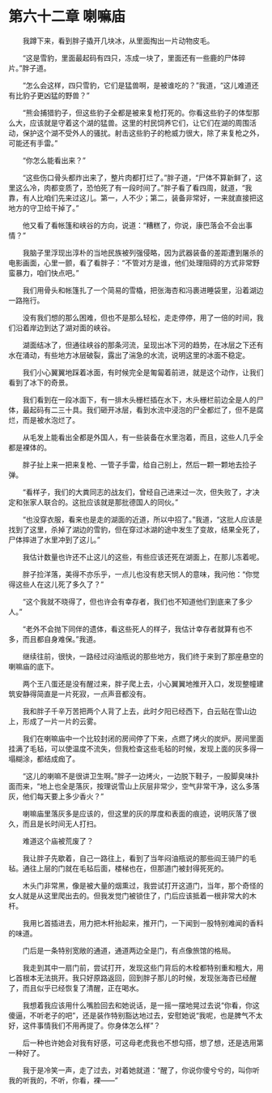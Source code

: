 # 第六十二章 喇嘛庙


　　我蹲下来，看到胖子撬开几块冰，从里面掏出一片动物皮毛。

　　“这是雪豹，里面最起码有四只，冻成一块了，里面还有一些鹿的尸体碎片。”胖子道。

　　“怎么会这样，四只雪豹，它们是猛兽啊，是被谁吃的？”我道，“这儿难道还有比豹子更凶猛的野兽？”

　　“熊会捕猎豹子，但这些豹子全都是被来复枪打死的。你看这些豹子的体型那么大，应该就是守着这个湖的猛兽。这里的村民饲养它们，让它们在湖的周围活动，保护这个湖不受外人的骚扰。射击这些豹子的枪威力很大，除了来复枪之外，可能还有手雷。”

　　“你怎么能看出来？”

　　“这些伤口骨头都炸出来了，整片肉都打烂了。”胖子道，“尸体不算新鲜了，这里这么冷，肉都变质了，恐怕死了有一段时间了。”胖子看了看四周，就道，“我靠，有人比咱们先来过这儿。第一，人不少；第二，装备非常好，一来就直接把这地方的守卫给干掉了。”

　　他又看了看帐篷和峡谷的方向，说道：“糟糕了，你说，康巴落会不会出事情？”

　　我脑子里浮现出淳朴的当地民族被列强侵略，因为武器装备的差距遭到屠杀的电影画面，心里一颤，看了看胖子：“不管对方是谁，他们处理阻碍的方式非常野蛮暴力，咱们快点吧。”

　　我们用骨头和帐篷扎了一个简易的雪橇，把张海杏和冯裹进睡袋里，沿着湖边一路拖行。

　　没有我们想的那么困难，但也不是那么轻松，走走停停，用了一倍的时间，我们沿着岸边到达了湖对面的峡谷。

　　湖面结冰了，但通往峡谷的那条河流，呈现出冰下河的趋势，在冰层之下还有水在涌动，有些地方冰层破裂，露出了湍急的水流，说明这里的冰面不稳定。

　　我们小心翼翼地踩着冰面，有时候完全是匍匐着前进，就是这个动作，让我们看到了冰下的奇景。

　　我们看到在一段冰面下，有一排木头栅栏插在水下，木头栅栏前边全是人的尸体，最起码有二三十具。我们砸开冰层，看到水流中浸泡的尸全都烂了，但不是腐烂，而是被水泡烂了。

　　从毛发上能看出全都是外国人，有一些装备在水里泡着，而且，这些人几乎全都是裸体的。

　　胖子扯上来一把来复枪、一管子手雷，给自己别上，然后一颗一颗地去捡子弹。

　　“看样子，我们的大粪同志的战友们，曾经自己进来过一次，但失败了，才决定和张家人联合的。这批应该就是那批德国人的同伙。”

　　“也没穿衣服，看来也是走的湖面的近道，所以中招了。”我道，“这批人应该是找到了这里，杀掉了湖边的雪豹，但在穿过冰湖的途中发生了变故，结果全死了，尸体摔进了水里冲到了这儿。”

　　我估计数量也许还不止这儿的这些，有些应该还死在湖面上，在那儿冻着呢。

　　胖子捡洋落，美得不亦乐乎，一点儿也没有悲天悯人的意味，我问他：“你觉得这些人在这儿死了多久了？”

　　“这个我就不晓得了，但也许会有幸存者，我们也不知道他们到底来了多少人。”

　　“老外不会抛下同伴的遗体，看这些死人的样子，我估计幸存者就算有也不多，而且都自身难保。”我道。

　　继续往前，很快，一路经过闷油瓶说的那些地方，我们终于来到了那座悬空的喇嘛庙的底下。

　　两个王八蛋还是没有醒过来，胖子爬上去，小心翼翼地推开入口，发现整幢建筑安静得简直是一片死寂，一点声音都没有。

　　我和胖子千辛万苦把两个人背了上去，此时夕阳已经西下，白云贴在雪山边上，形成了一片一片的云雾。

　　我们在喇嘛庙中一个比较封闭的房间停了下来，点燃了烤火的炭炉。房间里面挂满了毛毡，可以使温度不流失，但我检查这些毛毡的时候，发现上面的灰多得一塌糊涂，都结成痂了。

　　“这儿的喇嘛不是很讲卫生啊。”胖子一边烤火，一边脱下鞋子，一股脚臭味扑面而来，“地上也全是落灰，按理说雪山上灰层非常少，空气非常干净，这么多落灰，他们每天要上多少香火？”

　　喇嘛庙里落灰多是应该的，但这里的灰的厚度和表面的痕迹，说明灰落了很久，而且是长时间无人打扫。

　　难道这个庙被荒废了？

　　我让胖子先歇着，自己一路往上，看到了当年闷油瓶说的那些阎王骑尸的毛毡。通往上层的门就在毛毡后面，楼梯也在，但那道门被封得死死的。

　　木头门非常黑，像是被大量的烟熏过，我尝试打开这道门，当年，那个奇怪的女人就是从这里爬出去的。但我发觉门被锁住了，门后应该抵着一根非常大的木杆。

　　我用匕首插进去，用力把木杆抬起来，推开门，一下闻到一股特别难闻的香料的味道。

　　门后是一条特别宽敞的通道，通道两边全是门，有点像旅馆的格局。

　　我走到其中一扇门前，尝试打开，发现这些门背后的木栓都特别重和粗大，用匕首根本无法挑开。我只好原路返回，回到胖子那儿的时候，发现张海杏已经醒了，而且似乎已经恢复了清醒，正在喝水。

　　我想着我应该用什么嘴脸回去和她说话，是一摇一摆地晃过去说“你看，你这傻逼，不听老子的吧”，还是装作特别豁达地过去，安慰她说“我呢，也是脾气不太好，这件事情我们不用再提了。你身体怎么样”？

　　后一种也许她会对我有好感，可这母老虎我也不想勾搭，想了想，还是选用第一种好了。

　　我于是冷笑一声，走了过去，对着她就道：“醒了，你说你傻兮兮的，叫你听我的听我的，不听，你看，裸——”

